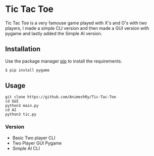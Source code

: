 # Tic Tac Toe

Tic Tac Toe is a very famouse game played with X's and O's with two players, I made a simple CLI version and then
made a GUI version with pygame and lastly added the Simple AI version.

## Installation

Use the package manager [pip](https://pip.pypa.io/en/stable/) to install the requirements.

```bash
$ pip install pygame
```

## Usage

```
git clone https://github.com/AnimeshRy/Tic-Tac-Toe
cd GUI
python3 main.py
cd AI
python3 tic.py
```

### Version

* Basic Two player CLI 
* Two Player GUI Pygame
* Simple AI CLI


